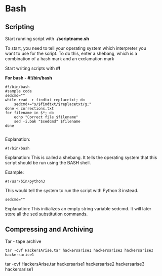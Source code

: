 # Bash

## Scripting

Start running script with **./scriptname.sh**

To start, you need to tell your operating system which interpreter you\
want to use for the script. To do this, enter a shebang, which is a combination of a hash mark and an exclamation mark

Start writing scripts with **#!**

**For bash - #!/bin/bash**

```
#!/bin/bash
#sample code
sedcmd=""
while read -r findtxt replacetxt; do
    sedcmd+="s/$findtxt/$replacetxt/g;"
done < corrections.txt
for filename in $*; do
    echo "Correct file $filename"
    sed -i.bak "$sedcmd" $filename
done


```

Explanation:

`#!/bin/bash`

Explanation: This is called a shebang. It tells the operating system that this script should be run using the BASH shell.

Example:

`#!/usr/bin/python3`

This would tell the system to run the script with Python 3 instead.



`sedcmd=""`

Explanation: This initializes an empty string variable sedcmd. It will later store all the sed substitution commands.



## Compressing and Archiving

Tar - tape archive

```
tar -cvf HackersArise.tar hackersarise1 hackersarise2 hackersarise3
hackersarise1
```

tar -cvf HackersArise.tar hackersarise1 hackersarise2 hackersarise3\
hackersarise1













